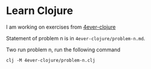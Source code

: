 # Learn Clojure

I am working on exercises from [4ever-clojure](https://4clojure.oxal.org/)

Statement of problem n is in `4ever-clojure/problem-n.md`.

Two run problem n, run the following command

```shell
clj -M 4ever-clojure/problem-n.clj
```
